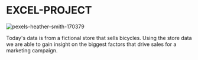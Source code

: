 # EXCEL-PROJECT
![pexels-heather-smith-170379](https://github.com/Nko-yo/EXCEL-PROJECT/assets/112330938/9aae6902-fb9e-431b-af49-fa6934e2df00)

Today's data is from a fictional store that sells bicycles. Using the store data we are able to gain insight on the biggest factors that drive sales for a marketing campaign. 
